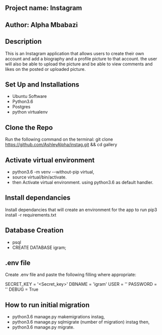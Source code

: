 ## Project name: Instagram

## Author: Alpha Mbabazi

## Description

This is an Instagram application that allows users to create their own account and add a biography and a profile picture to that account. the user will also be able to upload the picture and be able to view comments and likes on the posted or uploaded picture. 

## Set Up and Installations

* Ubuntu Software
* Python3.6
* Postgres
* python virtualenv

## Clone the Repo

Run the following command on the terminal: git clone https://github.com/AshleyAlpha/instag.git && cd gallery

## Activate virtual environment

* python3.6 -m venv --without-pip virtual,
* source virtual/bin/activate.
* then Activate virtual environment.       using python3.6 as default handler.

## Install dependancies

Install dependancies that will create an environment for the app to run pip3 install -r requirements.txt

## Database Creation
* psql
* CREATE DATABASE igram;

## .env file
Create .env file and paste the following filling where appropriate:

SECRET_KEY = '<Secret_key>'
DBNAME = 'igram'
USER = ''
PASSWORD = ''
DEBUG = True

## How to run initial migration
* python3.6 manage.py makemigrations instag,
* python3.6 manage.py sqlmigrate (number of migration) instag then,
* python3.6 manage.py migrate.

## 



